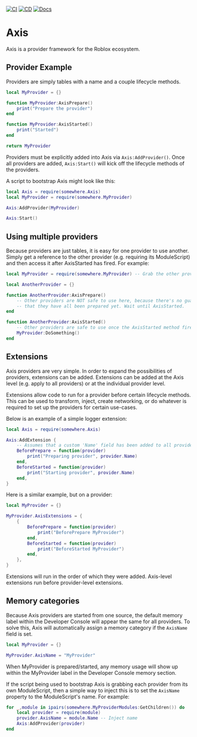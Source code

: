 [![CI](https://github.com/Sleitnick/Axis/actions/workflows/ci.yaml/badge.svg)](https://github.com/Sleitnick/Axis/actions/workflows/ci.yaml)
[![CD](https://github.com/Sleitnick/Axis/actions/workflows/cd.yaml/badge.svg)](https://github.com/Sleitnick/Axis/actions/workflows/cd.yaml)
[![Docs](https://github.com/Sleitnick/Axis/actions/workflows/docs.yaml/badge.svg)](https://github.com/Sleitnick/Axis/actions/workflows/docs.yaml)

# Axis

Axis is a provider framework for the Roblox ecosystem.

## Provider Example

Providers are simply tables with a name and a couple lifecycle methods.

```lua
local MyProvider = {}

function MyProvider:AxisPrepare()
	print("Prepare the provider")
end

function MyProvider:AxisStarted()
	print("Started")
end

return MyProvider
```

Providers must be explicitly added into Axis via `Axis:AddProvider()`. Once all providers are added, `Axis:Start()` will kick off the lifecycle methods of the providers.

A script to bootstrap Axis might look like this:

```lua
local Axis = require(somewhere.Axis)
local MyProvider = require(somewhere.MyProvider)

Axis:AddProvider(MyProvider)

Axis:Start()
```

## Using multiple providers

Because providers are just tables, it is easy for one provider to use another. Simply get a reference to the other provider (e.g. requiring its ModuleScript) and then access it after AxisStarted has fired. For example:

```lua
local MyProvider = require(somewhere.MyProvider) -- Grab the other provider

local AnotherProvider = {}

function AnotherProvider:AxisPrepare()
	-- Other providers are NOT safe to use here, because there's no guarantee
	-- that they have all been prepared yet. Wait until AxisStarted.
end

function AnotherProvider:AxisStarted()
	-- Other providers are safe to use once the AxisStarted method fires.
	MyProvider:DoSomething()
end
```

## Extensions

Axis providers are very simple. In order to expand the possibilities of providers, extensions can be added. Extensions can be added at the Axis level (e.g. apply to all providers) or at the individual provider level.

Extensions allow code to run for a provider before certain lifecycle methods. This can be used to transform, inject, create networking, or do whatever is required to set up the providers for certain use-cases.

Below is an example of a simple logger extension:

```lua
local Axis = require(somewhere.Axis)

Axis:AddExtension {
	-- Assumes that a custom 'Name' field has been added to all providers:
	BeforePrepare = function(provider)
		print("Preparing provider", provider.Name)
	end,
	BeforeStarted = function(provider)
		print("Starting provider", provider.Name)
	end,
}
```

Here is a similar example, but on a provider:

```lua
local MyProvider = {}

MyProvider.AxisExtensions = {
	{
		BeforePrepare = function(provider)
			print("BeforePrepare MyProvider")
		end,
		BeforeStarted = function(provider)
			print("BeforeStarted MyProvider")
		end,
	},
}
```

Extensions will run in the order of which they were added. Axis-level extensions run before provider-level extensions.

## Memory categories

Because Axis providers are started from one source, the default memory label within the Developer Console will appear the same for all providers. To solve this, Axis will automatically assign a memory category if the `AxisName` field is set.

```lua
local MyProvider = {}

MyProvider.AxisName = "MyProvider"
```

When MyProvider is prepared/started, any memory usage will show up within the MyProvider label in the Developer Console memory section.

If the script being used to bootstrap Axis is grabbing each provider from its own ModuleScript, then a simple way to inject this is to set the `AxisName` property to the ModuleScript's name. For example:

```lua
for _,module in ipairs(somewhere.MyProviderModules:GetChildren()) do
	local provider = require(module)
	provider.AxisName = module.Name -- Inject name
	Axis:AddProvider(provider)
end
```
